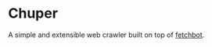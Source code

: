 # Chuper

A simple and extensible web crawler built on top of [fetchbot](https://github.com/PuerkitoBio/fetchbot).
